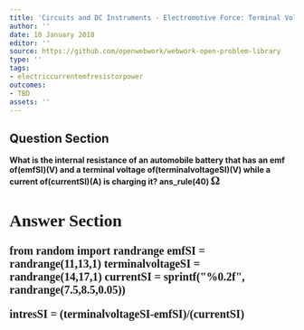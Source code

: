 ```yaml
---
title: 'Circuits and DC Instruments - Electromotive Force: Terminal Voltage'
author: ''
date: 10 January 2018
editor: ''
source: https://github.com/openwebwork/webwork-open-problem-library
type: ''
tags:
- electriccurrentemfresistorpower
outcomes:
- TBD
assets: ''
---
```


## Question Section 

<b>
What is the internal resistance of an automobile battery that has an emf of(emfSI)(V) and a terminal voltage of(terminalvoltageSI)(V) while a current of(currentSI)(A) is charging it?
ans_rule(40) <span style="font-family: 'Times'; font-size: 20px";>&Omega;<span>



## Answer Section

from random import randrange
emfSI = randrange(11,13,1)
terminalvoltageSI = randrange(14,17,1)
currentSI = sprintf("%0.2f", randrange(7.5,8.5,0.05))

intresSI = (terminalvoltageSI-emfSI)/(currentSI)